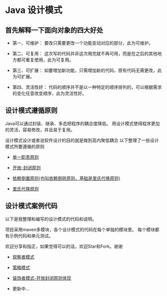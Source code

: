 # Java 设计模式

## 首先解释一下面向对象的四大好处

- 第一、可维护：
要改只需要更改一个功能变动对应的部分，此为可维护。

- 第二、可复用：
这次写的代码并非这次用完就不再可用，而是在之后的其他地方都可重复使用，此为可复用。

- 第三、可扩展：
如要增加新功能，只需增加新的代码，原有代码无需更改，此为可扩展。

- 第四、灵活性好：
代码的顺序并不是以一种特定的顺序排列的，可以根据需求的变化任意改变顺序，此为灵活性好。

## 设计模式遵循原则
Java可以通过封装、继承、多态把程序的耦合度降低。
用设计模式使得程序更加的灵活，容易修改，并且易于复用。

设计模式设计或者说软件设计的目的就是做到高内聚低耦合
以下整理了一些设计模式所要遵循的原则

- [单一职责原则](/单一职责原则.md) 

- [开放-封闭原则](/开放-封闭原则.md)

- [依赖倒置原则(也叫依赖倒转原则，基础是里氏代换原则)](/依赖倒置原则.md)

- [里氏代换原则](/里氏代换原则.md)

## 设计模式案例代码
以下是我整理和编写的设计模式的代码和说明。

项目采用maven多模块，各个设计模式的代码在每个单独的模块里。
每个模块都有示例代码和单元测试。

欢迎分享和指正，如果觉得可以的话，欢迎Star和Fork。谢谢

- [观察者模式](https://github.com/Huang-ChenGang/designpattern/blob/master/observer/observer.md)

- [策略模式](https://github.com/Huang-ChenGang/designpattern/blob/master/strategy/strategy.md)

- [装饰者模式-开放封闭原则体现](https://github.com/Huang-ChenGang/designpattern/blob/master/decorator/decorator.md)

- 更新中...